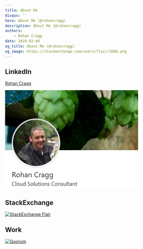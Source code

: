 ```yaml
---
title: About Me
disqus: ''
hero: About Me (@rohancragg)
description: About Me (@rohancragg)
authors:
    - Rohan Cragg
date: 2020-02-04
og_title: About Me (@rohancragg)
og_image: https://stackexchange.com/users/flair/3688.png
---
```


## LinkedIn

<div class="LI-profile-badge"  data-version="v1" data-size="medium" data-locale="en_US" data-type="vertical" data-theme="dark" data-vanity="rohancragg"><a class="LI-simple-link" href='https://uk.linkedin.com/in/rohancragg?trk=profile-badge'>Rohan Cragg</a></div>

[![LinkedIn Profile](media/linkedin-profile.png?raw=true)](https://www.linkedin.com/in/rohancragg/)

## StackExchange

[![StackExchange Flair](https://stackexchange.com/users/flair/3688.png)](https://stackexchange.com/users/3688/rohancragg)

## Work

[![Quorum](https://www.qnrl.com/wp-content/uploads/2019/01/logo_qnrl.png)](https://www.qnrl.com/)